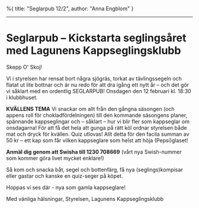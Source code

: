 %{
title: "Seglarpub 12/2",
author: "Anna Engblom"
}

---

# Seglarpub – Kickstarta seglingsåret med Lagunens Kappseglingsklubb

Skepp O' Skoj!

Vi i styrelsen har rensat bort några sjögräs, torkat av tävlingssegeln och flatat ut lite bottnar och är nu redo för att dra igång ett nytt år – och det gör vi såklart med en ordentlig SEGLARPUB!
Onsdagen den 12 februari kl. 18:30 i klubbhuset.

__KVÄLLENS TEMA__
Vi snackar om allt från den gångna säsongen (och appens roll för chokladfördelningen) till den kommande säsongens planer, spännande kappseglingar och – såklart – hur vi blir fler som kappseglar om onsdagarna!
För att få det hela att gunga på rätt köl ordnar styrelsen både mat och dryck för kvällen. Quiz utlovas!
Allt detta för den facila summan av 50 kr – ett kap som får vilken kappseglare som helst att höja (Pepsi)glaset!

**Anmäl dig genom att Swisha till 1230 708669** (vårt nya Swish-nummer som kommer göra livet mycket enklare!)

Så kom och snacka båt, segel och bottenfärg, få nya (seglings)kompisar eller gastar och kanske en quiz-seger på köpet.

Hoppas vi ses där - nya som gamla kappseglare!

Med vänliga hälsningar,
Styrelsen, Lagunens Kappseglingsklubb
